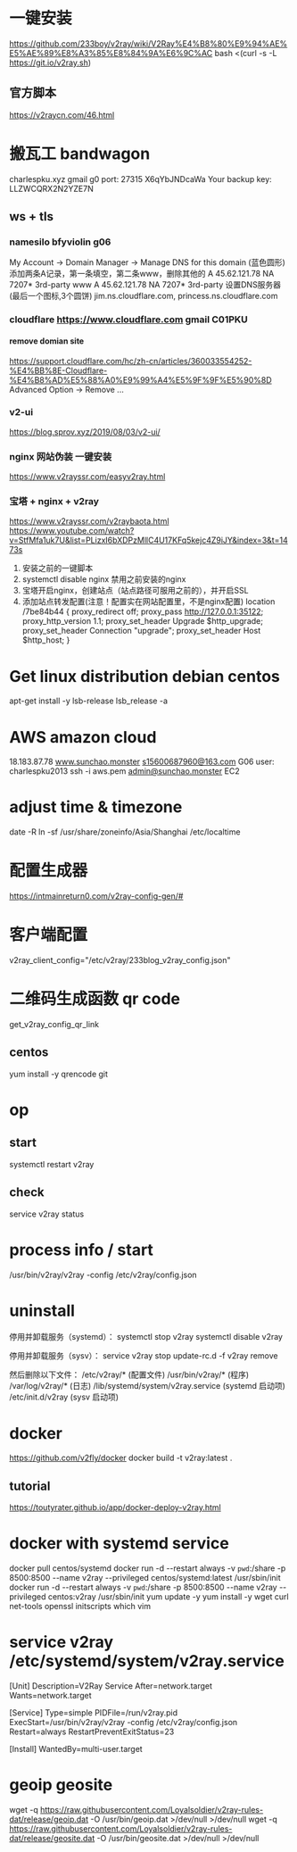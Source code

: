 # 一键安装
https://github.com/233boy/v2ray/wiki/V2Ray%E4%B8%80%E9%94%AE%E5%AE%89%E8%A3%85%E8%84%9A%E6%9C%AC
bash <(curl -s -L https://git.io/v2ray.sh)
## 官方脚本
https://v2raycn.com/46.html
<!-- bash <(curl -L -s https://install.direct/go.sh) -->

# 搬瓦工 bandwagon
charlespku.xyz
gmail
g0
port: 27315
X6qYbJNDcaWa
Your backup key: LLZWCQRX2N2YZE7N
## ws + tls
### namesilo bfyviolin g06
My Account -> Domain Manager -> Manage DNS for this domain (蓝色圆形)
添加两条A记录，第一条填空，第二条www，删除其他的
	A	45.62.121.78	NA	7207*	3rd-party
www	A	45.62.121.78	NA	7207*	3rd-party
设置DNS服务器(最后一个图标,3个圆饼) jim.ns.cloudflare.com, princess.ns.cloudflare.com
### cloudflare https://www.cloudflare.com gmail C01PKU
#### remove domian site
https://support.cloudflare.com/hc/zh-cn/articles/360033554252-%E4%BB%8E-Cloudflare-%E4%B8%AD%E5%88%A0%E9%99%A4%E5%9F%9F%E5%90%8D
Advanced Option -> Remove ...
### v2-ui
https://blog.sprov.xyz/2019/08/03/v2-ui/
### nginx 网站伪装 一键安装
https://www.v2rayssr.com/easyv2ray.html
<!-- bash <(curl -L -s https://raw.githubusercontent.com/wulabing/V2Ray_ws-tls_bash_onekey/master/install.sh) | tee v2ray_ins.log -->
### 宝塔 + nginx + v2ray
https://www.v2rayssr.com/v2raybaota.html
https://www.youtube.com/watch?v=StfMfa1uk7U&list=PLizxI6bXDPzMllC4U17KFq5kejc4Z9iJY&index=3&t=1473s
1. 安装之前的一键脚本
2. systemctl disable nginx  禁用之前安装的nginx
3. 宝塔开启nginx，创建站点（站点路径可服用之前的），并开启SSL
4. 添加站点转发配置(注意！配置实在网站配置里，不是nginx配置)
location /7be84b44 {
    proxy_redirect off;
    proxy_pass http://127.0.0.1:35122;
    proxy_http_version 1.1;
    proxy_set_header Upgrade $http_upgrade;
    proxy_set_header Connection "upgrade";
    proxy_set_header Host $http_host;
}

# Get linux distribution debian centos
apt-get install -y lsb-release
lsb_release -a

# AWS amazon cloud
18.183.87.78
www.sunchao.monster
s15600687960@163.com
G06
user: charlespku2013
ssh -i aws.pem admin@sunchao.monster
EC2

# adjust time & timezone
date -R
ln -sf /usr/share/zoneinfo/Asia/Shanghai /etc/localtime

# 配置生成器
https://intmainreturn0.com/v2ray-config-gen/#
# 客户端配置
v2ray_client_config="/etc/v2ray/233blog_v2ray_config.json"

# 二维码生成函数 qr code
get_v2ray_config_qr_link
## centos
yum install -y qrencode git

# op
## start
systemctl restart v2ray
## check
service v2ray status

# process info / start
/usr/bin/v2ray/v2ray -config /etc/v2ray/config.json

# uninstall
停用并卸载服务（systemd）：
systemctl stop v2ray
systemctl disable v2ray

停用并卸载服务（sysv）：
service v2ray stop
update-rc.d -f v2ray remove

然后删除以下文件：
/etc/v2ray/* (配置文件)
/usr/bin/v2ray/* (程序)
/var/log/v2ray/* (日志)
/lib/systemd/system/v2ray.service (systemd 启动项)
/etc/init.d/v2ray (sysv 启动项)


# docker
https://github.com/v2fly/docker
docker build -t v2ray:latest .
## tutorial
https://toutyrater.github.io/app/docker-deploy-v2ray.html

# docker with systemd service
docker pull centos/systemd
docker run -d --restart always -v `pwd`:/share -p 8500:8500 --name v2ray --privileged  centos/systemd:latest /usr/sbin/init
docker run -d --restart always -v `pwd`:/share -p 8500:8500 --name v2ray --privileged  centos:v2ray /usr/sbin/init
yum update -y
yum install -y wget curl net-tools openssl initscripts which vim


# service v2ray /etc/systemd/system/v2ray.service
[Unit]
Description=V2Ray Service
After=network.target
Wants=network.target

[Service]
Type=simple
PIDFile=/run/v2ray.pid
ExecStart=/usr/bin/v2ray/v2ray -config /etc/v2ray/config.json
Restart=always
RestartPreventExitStatus=23

[Install]
WantedBy=multi-user.target

# geoip geosite
wget -q https://raw.githubusercontent.com/Loyalsoldier/v2ray-rules-dat/release/geoip.dat -O /usr/bin/geoip.dat >/dev/null >/dev/null
wget -q https://raw.githubusercontent.com/Loyalsoldier/v2ray-rules-dat/release/geosite.dat -O /usr/bin/geosite.dat >/dev/null >/dev/null





